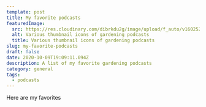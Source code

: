 ```yaml
---
template: post
title: My favorite podcasts
featuredImage:
  src: https://res.cloudinary.com/dibrkdu2g/image/upload/f_auto/v1602526298/podcast-list.jpg
  alt: Various thumbnail icons of gardening podcasts
  title: Various thumbnail icons of gardening podcasts
slug: my-favorite-podcasts
draft: false
date: 2020-10-09T19:09:11.094Z
description: A list of my favorite gardening podcasts
category: general
tags:
  - podcasts
---
```

Here are my favorites